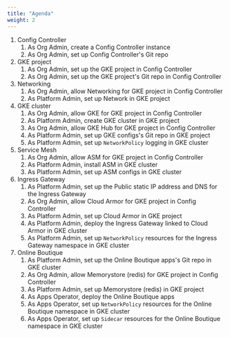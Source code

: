```yaml
---
title: "Agenda"
weight: 2
---
```

1. Config Controller
    1. As Org Admin, create a Config Controller instance
    1. As Org Admin, set up Config Controller's Git repo
1. GKE project
    1. As Org Admin, set up the GKE project in Config Controller
    1. As Org Admin, set up the GKE project's Git repo in Config Controller
1. Networking
    1. As Org Admin, allow Networking for GKE project in Config Controller
    1. As Platform Admin, set up Network in GKE project
1. GKE cluster
    1. As Org Admin, allow GKE for GKE project in Config Controller
    1. As Platform Admin, create GKE cluster in GKE project
    1. As Org Admin, allow GKE Hub for GKE project in Config Controller
    1. As Platform Admin, set up GKE configs's Git repo in GKE project
    1. As Platform Admin, set up `NetworkPolicy` logging in GKE cluster
1. Service Mesh
    1. As Org Admin, allow ASM for GKE project in Config Controller
    1. As Platform Admin, install ASM in GKE cluster
    1. As Platform Admin, set up ASM configs in GKE cluster
1. Ingress Gateway
    1. As Platform Admin, set up the Public static IP address and DNS for the Ingress Gateway
    1. As Org Admin, allow Cloud Armor for GKE project in Config Controller
    1. As Platform Admin, set up Cloud Armor in GKE project
    1. As Platform Admin, deploy the Ingress Gateway linked to Cloud Armor in GKE cluster
    1. As Platform Admin, set up `NetworkPolicy` resources for the Ingress Gateway namespace in GKE cluster
1. Online Boutique
    1. As Platform Admin, set up the Online Boutique apps's Git repo in GKE cluster
    1. As Org Admin, allow Memorystore (redis) for GKE project in Config Controller
    1. As Platform Admin, set up Memorystore (redis) in GKE project
    1. As Apps Operator, deploy the Online Boutique apps
    1. As Apps Operator, set up `NetworkPolicy` resources for the Online Boutique namespace in GKE cluster
    1. As Apps Operator, set up `Sidecar` resources for the Online Boutique namespace in GKE cluster